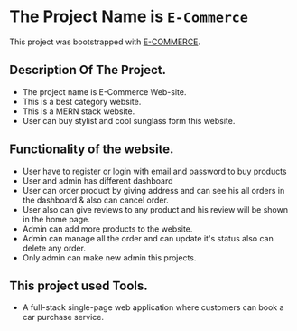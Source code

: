 # The Project Name is `E-Commerce`

This project was bootstrapped with [E-COMMERCE](https://car-heaven.web.app/).

## Description Of The Project.

- The project name is E-Commerce Web-site.
- This is a best category website.
- This is a MERN stack website.
- User can buy stylist and cool sunglass form this website.

## Functionality of the website.

- User have to register or login with email and password to buy products
- User and admin has different dashboard
- User can order product by giving address and can see his all orders in the dashboard & also can cancel order.
- User also can give reviews to any product and his review will be shown in the home page.
- Admin can add more products to the website.
- Admin can manage all the order and can update it's status also can delete any order.
- Only admin can make new admin this projects.

## This project used Tools.

- A full-stack single-page web application where customers can book a car purchase service.
